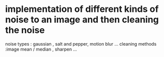 # implementation of different kinds of noise to an image and then cleaning the noise 

noise types : gaussian , salt and pepper, motion blur ...
cleaning methods :image mean / median , sharpen ...
